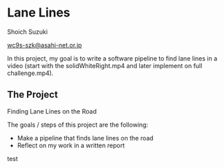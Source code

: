 # Lane Lines

Shoich Suzuki

wc9s-szk@asahi-net.or.jp

In this project, my goal is to write a software pipeline to find lane lines in a video (start with the solidWhiteRight.mp4 and later implement on full challenge.mp4).


The Project
---

Finding Lane Lines on the Road

The goals / steps of this project are the following:

* Make a pipeline that finds lane lines on the road
* Reflect on my work in a written report

test